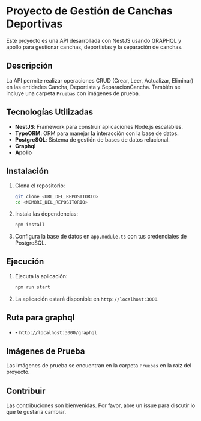 # Proyecto de Gestión de Canchas Deportivas

Este proyecto es una API desarrollada con NestJS usando GRAPHQL y apollo para gestionar canchas, deportistas y la separación de canchas.

## Descripción

La API permite realizar operaciones CRUD (Crear, Leer, Actualizar, Eliminar) en las entidades Cancha, Deportista y SeparacionCancha. También se incluye una carpeta `Pruebas` con imágenes de prueba.

## Tecnologías Utilizadas

- **NestJS**: Framework para construir aplicaciones Node.js escalables.
- **TypeORM**: ORM para manejar la interacción con la base de datos.
- **PostgreSQL**: Sistema de gestión de bases de datos relacional.
- **Graphql**
- **Apollo**

## Instalación

1. Clona el repositorio:
    ```bash
    git clone <URL_DEL_REPOSITORIO>
    cd <NOMBRE_DEL_REPOSITORIO>
    ```

2. Instala las dependencias:
    ```bash
    npm install
    ```

3. Configura la base de datos en `app.module.ts` con tus credenciales de PostgreSQL.

## Ejecución

1. Ejecuta la aplicación:
    ```bash
    npm run start
    ```

2. La aplicación estará disponible en `http://localhost:3000`.

## Ruta para graphql

- **-** `http://localhost:3000/graphql`


## Imágenes de Prueba

Las imágenes de prueba se encuentran en la carpeta `Pruebas` en la raíz del proyecto.

## Contribuir

Las contribuciones son bienvenidas. Por favor, abre un issue para discutir lo que te gustaría cambiar.
